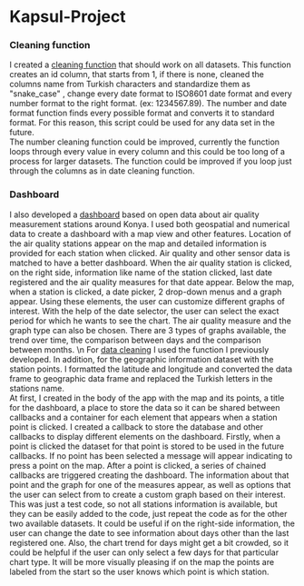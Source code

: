 # Kapsul-Project
### Cleaning function
I created a [cleaning function](https://github.com/alexandradamir/Kapsul-Project/blob/main/cleaning_function.py) that should work on all datasets. This function creates an id column, that starts from 1, if there is none, cleaned the columns name from Turkish characters and standardize them as "snake_case" , change every date format to ISO8601 date format and every number format to the right format. (ex: 1234567.89). 
The number and date format function finds every possible format and converts it to standard format. For this reason, this script could be used for any data set in the future.  
The number cleaning function could be improved, currently the function loops through every value in every column and this could be too long of a process for larger datasets. The function could be improved if you loop just through the columns as in date cleaning function. 
### Dashboard
I also developed a [dashboard](https://github.com/alexandradamir/Kapsul-Project/blob/main/dashboard.py) based on open data about air quality measurement stations around Konya. I used both geospatial and numerical data to create a dashboard with a map view and other features. Location of the air quality stations appear on the map and detailed information is provided for each station when clicked. Air quality and other sensor data is matched to have a better dashboard. 
When the air quality station is clicked, on the right side, information like name of the station clicked, last date registered and the air quality measures for that date appear. 
Below the map, when a station is clicked, a date picker, 2 drop-down menus and a graph appear. Using these elements, the user can customize different graphs of interest. With the help of the date selector, the user can select the exact period for which he wants to see the chart. The air quality measure and the graph type can also be chosen. There are 3 types of graphs available, the trend over time, the comparison between days and the comparison between months. \n
For [data cleaning](https://github.com/alexandradamir/Kapsul-Project/blob/main/datasets_cleaning.py) I used the function I previously developed. In addition, for the geographic information dataset with the station points. I formatted the latitude and longitude and converted the data frame to geographic data frame and replaced the Turkish letters in the stations name.  
At first, I created in the body of the app with the map and its points, a title for the dashboard, a place to store the data so it can be shared between callbacks and a container for each element that appears when a station point is clicked. 
I created a callback to store the database and other callbacks to display different elements on the dashboard. 
Firstly, when a point is clicked the dataset for that point is stored to be used in the future callbacks. If no point has been selected a message will appear indicating to press a point on the map. After a point is clicked, a series of chained callbacks are triggered creating the dashboard. The information about that point and the graph for one of the measures appear, as well as options that the user can select from to create a custom graph based on their interest. 
This was just a test code, so not all stations information is available, but they can be easily added to the code, just repeat the code as for the other two available datasets. 
It could be useful if on the right-side information, the user can change the date to see information about days other than the last registered one. Also, the chart trend for days might get a bit crowded, so it could be helpful if the user can only select a few days for that particular chart type. It will be more visually pleasing if on the map the points are labeled from the start so the user knows which point is which station. 
